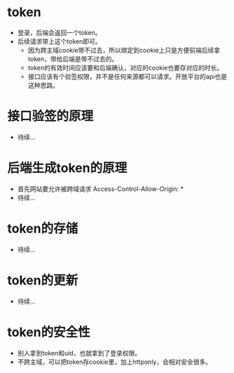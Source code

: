 # token
* 登录，后端会返回一个token。
* 后续请求带上这个token即可。
    - 因为跨主域cookie带不过去，所以绑定到cookie上只是方便前端后续拿token，带给后端是带不过去的。
    - token的有效时间应该要和后端确认，对应的cookie也要存对应的时长。
    - 接口应该有个验签权限，并不是任何来源都可以请求。开放平台的api也是这种思路。

# 接口验签的原理
* 待续...

# 后端生成token的原理
* 首先网站要允许被跨域请求 Access-Control-Allow-Origin: *
* 待续...

# token的存储
* 待续...

# token的更新
* 待续...

# token的安全性
* 别人拿到token和uid，也就拿到了登录权限。
* 不跨主域，可以把token存cookie里，加上httponly，会相对安全很多。
